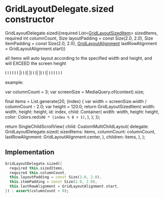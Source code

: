 


# GridLayoutDelegate.sized constructor







GridLayoutDelegate.sized({required List&lt;[GridLayoutSizedItem](../../zego_uikit_prebuilt_live_audio_room/GridLayoutSizedItem-class.md)> sizedItems, required int columnCount, Size layoutPadding = const Size(2.0, 2.0), Size itemPadding = const Size(2.0, 2.0), [GridLayoutAlignment](../../zego_uikit_prebuilt_live_audio_room/GridLayoutAlignment.md) lastRowAlignment = GridLayoutAlignment.start})


<p>all items will auto layout according to the specified width and height, and will EXCEED the screen height</p>
<p>I I I
I I I
|I I I|
|I I I|
|I I I|
I I I
I I I</p>
<p>example:</p>
<p>var columnCount = 3;
var screenSize = MediaQuery.of(context).size;</p>
<p>final items = List.generate(20, (index) {
var width = screenSize.width / columnCount - 2.0;
var height = 120.0;
return GridLayoutSizedItem(
width: width,
height: height,
id: index,
child: Container(
width: width,
height: height,
color: Colors.red<code>100 * (index % 8 + 1)</code>,
     ),
   );
 });</p>
<p>return SingleChildScrollView(
child: CustomMultiChildLayout(
delegate: GridLayoutDelegate.sized(
sizedItems: items,
columnCount: columnCount,
lastRowAlignment: GridLayoutAlignment.center,
),
children: items,
),
);</p>



## Implementation

```dart
GridLayoutDelegate.sized({
  required this.sizedItems,
  required this.columnCount,
  this.layoutPadding = const Size(2.0, 2.0),
  this.itemPadding = const Size(2.0, 2.0),
  this.lastRowAlignment = GridLayoutAlignment.start,
}) : assert(columnCount > 0);
```







